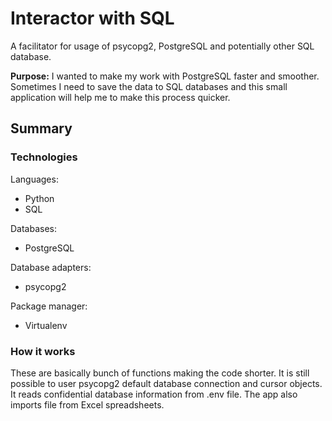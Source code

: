 # Interactor with SQL

A facilitator for usage of psycopg2, PostgreSQL and potentially other SQL database.

**Purpose:** I wanted to make my work with PostgreSQL faster and smoother. Sometimes I need to save the data to SQL databases and this small application will help me to make this process quicker. 

## Summary

### Technologies

Languages:

* Python
* SQL

Databases:

* PostgreSQL

Database adapters:

* psycopg2

Package manager:

* Virtualenv

### How it works

These are basically bunch of functions making the code shorter. It is still possible to user psycopg2 default database connection and cursor objects. It reads confidential database information from .env file. The app also imports file from Excel spreadsheets.